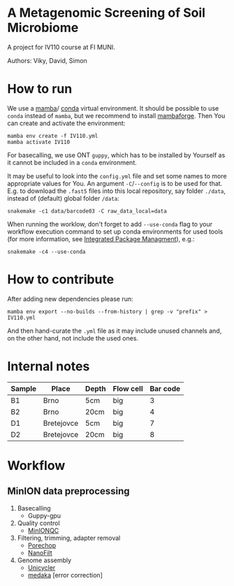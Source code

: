 A Metagenomic Screening of Soil Microbiome
==========================================

A project for IV110 course at FI MUNI.

Authors: Viky, David, Simon

# How to run

We use a
[mamba](https://mamba.readthedocs.io/en/latest/installation.html)/
[conda](https://docs.conda.io/projects/conda/en/latest/user-guide/install/linux.html)
virtual environment. It should be possible to use `conda` instead of `mamba`,
but we recommend to install
[mambaforge](https://github.com/conda-forge/miniforge#mambaforge).
Then You can create and activate the environment:

```
mamba env create -f IV110.yml
mamba activate IV110
```

For basecalling, we use ONT `guppy`, which has to be installed by Yourself
as it cannot be included in a `conda` environment.

It may be useful to look into the `config.yml` file and set some names to more
appropriate values for You. An argument `-C`/`--config` is to be used for that.
E.g. to download the `.fast5` files into this local repository, say folder
`./data`, instead of (default) global folder `/data`:

```
snakemake -c1 data/barcode03 -C raw_data_local=data
```

When running the worklow, don't forget to add `--use-conda` flag to your workflow execution command to set up conda environments for used tools (for more information, see [Integrated Package Managment](https://snakemake.readthedocs.io/en/stable/snakefiles/deployment.html#integrated-package-management)), e.g.:

```
snakemake -c4 --use-conda
```

# How to contribute

After adding new dependencies please run:
```
mamba env export --no-builds --from-history | grep -v "prefix" > IV110.yml
```
And then hand-curate the `.yml` file as it may include unused channels
and, on the other hand, not include the used ones.

# Internal notes

| Sample | Place       | Depth | Flow cell | Bar code |
|--------|-------------|-------|-----------|----------|
| B1     | Brno        | 5cm   | big       | 3        |
| B2     | Brno        | 20cm  | big       | 4        |
| D1     | Bretejovce  | 5cm   | big       | 7        |
| D2     | Bretejovce  | 20cm  | big       | 8        |


# Workflow

## MinION data preprocessing
1. Basecalling 
    - Guppy-gpu
2. Quality control
    - [MinIONQC](https://github.com/roblanf/minion_qc)
3. Filtering, trimming, adapter removal
    - [Porechop](https://github.com/rrwick/Porechop)
    - [NanoFilt](https://github.com/wdecoster/nanofilt)
4. Genome assembly
    - [Unicycler](https://github.com/rrwick/Unicycler)
    - [medaka](https://github.com/nanoporetech/medaka) [error correction]

